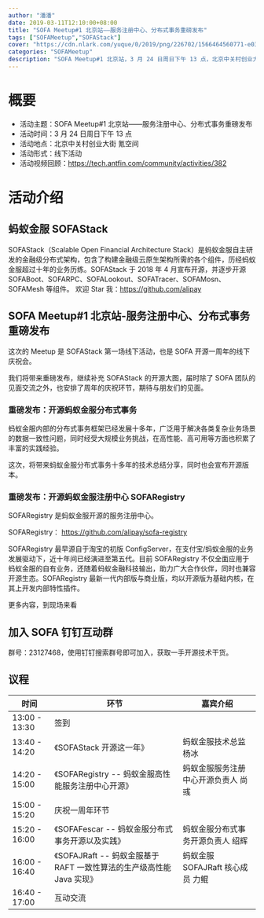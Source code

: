```yaml
---
author: "潘潘"
date: 2019-03-11T12:10:00+08:00
title: "SOFA Meetup#1 北京站——服务注册中心、分布式事务重磅发布"
tags: ["SOFAMeetup","SOFAStack"]
cover: "https://cdn.nlark.com/yuque/0/2019/png/226702/1566464560771-e0389c03-0a1a-4850-922c-cf5ffbf01ef7.png"
categories: "SOFAMeetup"
description: "SOFA Meetup#1 北京站，3 月 24 日周日下午 13 点，北京中关村创业大街氪空间。"
---
```


# 概要

- 活动主题：SOFA Meetup#1 北京站——服务注册中心、分布式事务重磅发布
- 活动时间：3 月 24 日周日下午 13 点
- 活动地点：北京中关村创业大街 氪空间
- 活动形式：线下活动
- 活动视频回顾：<https://tech.antfin.com/community/activities/382>

# 活动介绍

## 蚂蚁金服 SOFAStack

SOFAStack（Scalable Open Financial Architecture Stack）是蚂蚁金服自主研发的金融级分布式架构，包含了构建金融级云原生架构所需的各个组件，历经蚂蚁金服超过十年的业务历练。SOFAStack 于 2018 年 4 月宣布开源，并逐步开源 SOFABoot、SOFARPC、SOFALookout、SOFATracer、SOFAMosn、SOFAMesh 等组件。
欢迎 Star 我：<https://github.com/alipay>

## SOFA Meetup#1 北京站-服务注册中心、分布式事务重磅发布

这次的 Meetup 是 SOFAStack 第一场线下活动，也是 SOFA 开源一周年的线下庆祝会。

我们将带来重磅发布，继续补充 SOFAStack 的开源大图，届时除了 SOFA 团队的见面交流之外，也安排了周年的庆祝环节，期待与朋友们的见面。

### 重磅发布：开源蚂蚁金服分布式事务

蚂蚁金服内部的分布式事务框架已经发展十多年，广泛用于解决各类复杂业务场景的数据一致性问题，同时经受大规模业务挑战，在高性能、高可用等方面也积累了丰富的实践经验。

这次，将带来蚂蚁金服分布式事务十多年的技术总结分享，同时也会宣布开源版本。

### 重磅发布：开源蚂蚁金服注册中心 SOFARegistry

SOFARegistry 是蚂蚁金服开源的服务注册中心。

SOFARegistry： <https://github.com/alipay/sofa-registry>

SOFARegistry 最早源自于淘宝的初版 ConfigServer，在支付宝/蚂蚁金服的业务发展驱动下，近十年间已经演进至第五代。目前 SOFARegistry 不仅全面应用于蚂蚁金服的自有业务，还随着蚂蚁金融科技输出，助力广大合作伙伴，同时也兼容开源生态。SOFARegistry 最新一代内部版与商业版，均以开源版为基础内核，在其上开发内部特性插件。

更多内容，到现场来看

## 加入 SOFA 钉钉互动群

群号：23127468，使用钉钉搜索群号即可加入，获取一手开源技术干货。

## 议程

| 时间 | 环节 | 嘉宾介绍 |
| --- | --- | --- |
| 13:00 - 13:30  | 签到 |  |
| 13:40 - 14:20  | 《SOFAStack 开源这一年》 | 蚂蚁金服技术总监 杨冰 |
| 14:20 - 15:00 | 《SOFARegistry -- 蚂蚁金服高性能服务注册中心开源》 | 蚂蚁金服服务注册中心开源负责人 尚彧 |
| 15:00 - 15:20 | 庆祝一周年环节 |  |
| 15:20 - 16:00  | 《SOFAFescar -- 蚂蚁金服分布式事务开源以及实践》 | 蚂蚁金服分布式事务开源负责人 绍辉 |
| 16:00 - 16:40 | 《SOFAJRaft -- 蚂蚁金服基于 RAFT 一致性算法的生产级高性能 Java 实现》 | 蚂蚁金服 SOFAJRaft 核心成员 力鲲 |
| 16:40 - 17:00  | 互动交流 |  |
